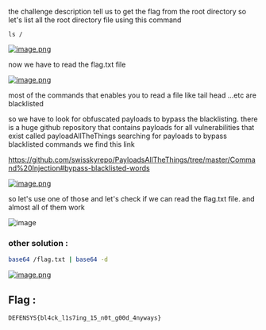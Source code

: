 the challenge description tell us to get the flag from the root directory so let's list all the root directory file using this command

```
ls /
```

[![image.png](https://i.postimg.cc/cCyWxw8h/image.png)](https://postimg.cc/ZBc2j9Hv)

now we have to read the flag.txt file

[![image.png](https://i.postimg.cc/rFq6f8GD/image.png)](https://postimg.cc/QVYntZyD)

most of the commands that enables you to read a file like tail head ...etc are blacklisted

so we have to look for obfuscated payloads to bypass the blacklisting. there is a huge github repository that contains payloads for all vulnerabilities that exist called payloadAllTheThings
searching for payloads to bypass blacklisted commands we find this link

https://github.com/swisskyrepo/PayloadsAllTheThings/tree/master/Command%20Injection#bypass-blacklisted-words

[![image.png](https://i.postimg.cc/sXfSnG2n/image.png)](https://postimg.cc/R38NhFKf)

so let's use one of those and let's check if we can read the flag.txt file.
and almost all of them work

![image](https://github.com/0lston/defensys_ctf/assets/97733918/f84b8591-cce8-44eb-97d2-f92376e37476)

### other solution : 

```bash
base64 /flag.txt | base64 -d
```

[![image.png](https://i.postimg.cc/xjWy5b22/image.png)](https://postimg.cc/XXkC7qqH)

## Flag : 
```
DEFENSYS{bl4ck_l1s7ing_15_n0t_g00d_4nyways}
```
